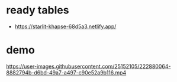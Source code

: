 # ready tables
- https://starlit-khapse-68d5a3.netlify.app/

# demo



https://user-images.githubusercontent.com/25152105/222880064-8882794b-d6bd-49a7-a497-c90e52a9b116.mp4

